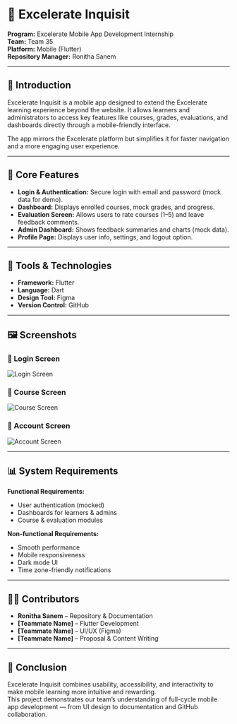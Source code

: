 # 📱 Excelerate Inquisit

**Program:** Excelerate Mobile App Development Internship  
**Team:** Team 35  
**Platform:** Mobile (Flutter)  
**Repository Manager:** Ronitha Sanem  

---

## 🚀 Introduction
Excelerate Inquisit is a mobile app designed to extend the Excelerate learning experience beyond the website. It allows learners and administrators to access key features like courses, grades, evaluations, and dashboards directly through a mobile-friendly interface.

The app mirrors the Excelerate platform but simplifies it for faster navigation and a more engaging user experience.

---

## 🧩 Core Features
- **Login & Authentication:** Secure login with email and password (mock data for demo).  
- **Dashboard:** Displays enrolled courses, mock grades, and progress.  
- **Evaluation Screen:** Allows users to rate courses (1–5) and leave feedback comments.  
- **Admin Dashboard:** Shows feedback summaries and charts (mock data).  
- **Profile Page:** Displays user info, settings, and logout option.  

---

## 🧰 Tools & Technologies
- **Framework:** Flutter  
- **Language:** Dart  
- **Design Tool:** Figma  
- **Version Control:** GitHub  

---

## 🖼️ Screenshots

### 🔹 Login Screen
![Login Screen](screenshots/login_screen.png)

### 🔹 Course Screen
![Course Screen](screenshots/course_screen.png)

### 🔹 Account Screen
![Account Screen](screenshots/account_screen.png)

---

## 📊 System Requirements
**Functional Requirements:**
- User authentication (mocked)  
- Dashboards for learners & admins  
- Course & evaluation modules  

**Non-functional Requirements:**
- Smooth performance  
- Mobile responsiveness  
- Dark mode UI  
- Time zone-friendly notifications  

---

## 👩‍💻 Contributors
- **Ronitha Sanem** – Repository & Documentation  
- **[Teammate Name]** – Flutter Development  
- **[Teammate Name]** – UI/UX (Figma)  
- **[Teammate Name]** – Proposal & Content Writing  

---

## 🏁 Conclusion
Excelerate Inquisit combines usability, accessibility, and interactivity to make mobile learning more intuitive and rewarding.  
This project demonstrates our team’s understanding of full-cycle mobile app development — from UI design to documentation and GitHub collaboration.
